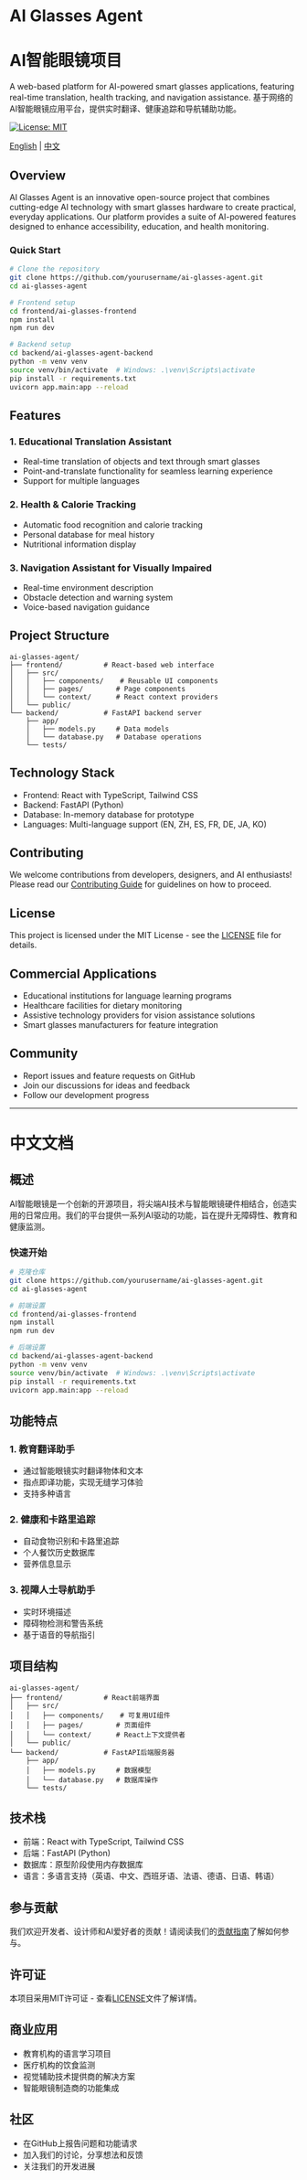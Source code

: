 # AI Glasses Agent
# AI智能眼镜项目

A web-based platform for AI-powered smart glasses applications, featuring real-time translation, health tracking, and navigation assistance.
基于网络的AI智能眼镜应用平台，提供实时翻译、健康追踪和导航辅助功能。

[![License: MIT](https://img.shields.io/badge/License-MIT-yellow.svg)](https://opensource.org/licenses/MIT)

[English](#english) | [中文](#chinese)

<a name="english"></a>
## Overview
AI Glasses Agent is an innovative open-source project that combines cutting-edge AI technology with smart glasses hardware to create practical, everyday applications. Our platform provides a suite of AI-powered features designed to enhance accessibility, education, and health monitoring.

### Quick Start
```bash
# Clone the repository
git clone https://github.com/yourusername/ai-glasses-agent.git
cd ai-glasses-agent

# Frontend setup
cd frontend/ai-glasses-frontend
npm install
npm run dev

# Backend setup
cd backend/ai-glasses-agent-backend
python -m venv venv
source venv/bin/activate  # Windows: .\venv\Scripts\activate
pip install -r requirements.txt
uvicorn app.main:app --reload
```

## Features

### 1. Educational Translation Assistant
- Real-time translation of objects and text through smart glasses
- Point-and-translate functionality for seamless learning experience
- Support for multiple languages

### 2. Health & Calorie Tracking
- Automatic food recognition and calorie tracking
- Personal database for meal history
- Nutritional information display

### 3. Navigation Assistant for Visually Impaired
- Real-time environment description
- Obstacle detection and warning system
- Voice-based navigation guidance

## Project Structure
```
ai-glasses-agent/
├── frontend/          # React-based web interface
│   ├── src/
│   │   ├── components/    # Reusable UI components
│   │   ├── pages/        # Page components
│   │   └── context/      # React context providers
│   └── public/
└── backend/           # FastAPI backend server
    ├── app/
    │   ├── models.py     # Data models
    │   └── database.py   # Database operations
    └── tests/
```

## Technology Stack
- Frontend: React with TypeScript, Tailwind CSS
- Backend: FastAPI (Python)
- Database: In-memory database for prototype
- Languages: Multi-language support (EN, ZH, ES, FR, DE, JA, KO)

## Contributing
We welcome contributions from developers, designers, and AI enthusiasts! Please read our [Contributing Guide](CONTRIBUTING.md) for guidelines on how to proceed.

## License
This project is licensed under the MIT License - see the [LICENSE](LICENSE) file for details.

## Commercial Applications
- Educational institutions for language learning programs
- Healthcare facilities for dietary monitoring
- Assistive technology providers for vision assistance solutions
- Smart glasses manufacturers for feature integration

## Community
- Report issues and feature requests on GitHub
- Join our discussions for ideas and feedback
- Follow our development progress

---

<a name="chinese"></a>
# 中文文档

## 概述
AI智能眼镜是一个创新的开源项目，将尖端AI技术与智能眼镜硬件相结合，创造实用的日常应用。我们的平台提供一系列AI驱动的功能，旨在提升无障碍性、教育和健康监测。

### 快速开始
```bash
# 克隆仓库
git clone https://github.com/yourusername/ai-glasses-agent.git
cd ai-glasses-agent

# 前端设置
cd frontend/ai-glasses-frontend
npm install
npm run dev

# 后端设置
cd backend/ai-glasses-agent-backend
python -m venv venv
source venv/bin/activate  # Windows: .\venv\Scripts\activate
pip install -r requirements.txt
uvicorn app.main:app --reload
```

## 功能特点
### 1. 教育翻译助手
- 通过智能眼镜实时翻译物体和文本
- 指点即译功能，实现无缝学习体验
- 支持多种语言

### 2. 健康和卡路里追踪
- 自动食物识别和卡路里追踪
- 个人餐饮历史数据库
- 营养信息显示

### 3. 视障人士导航助手
- 实时环境描述
- 障碍物检测和警告系统
- 基于语音的导航指引

## 项目结构
```
ai-glasses-agent/
├── frontend/          # React前端界面
│   ├── src/
│   │   ├── components/    # 可复用UI组件
│   │   ├── pages/        # 页面组件
│   │   └── context/      # React上下文提供者
│   └── public/
└── backend/           # FastAPI后端服务器
    ├── app/
    │   ├── models.py     # 数据模型
    │   └── database.py   # 数据库操作
    └── tests/
```

## 技术栈
- 前端：React with TypeScript, Tailwind CSS
- 后端：FastAPI (Python)
- 数据库：原型阶段使用内存数据库
- 语言：多语言支持（英语、中文、西班牙语、法语、德语、日语、韩语）

## 参与贡献
我们欢迎开发者、设计师和AI爱好者的贡献！请阅读我们的[贡献指南](CONTRIBUTING.md)了解如何参与。

## 许可证
本项目采用MIT许可证 - 查看[LICENSE](LICENSE)文件了解详情。

## 商业应用
- 教育机构的语言学习项目
- 医疗机构的饮食监测
- 视觉辅助技术提供商的解决方案
- 智能眼镜制造商的功能集成

## 社区
- 在GitHub上报告问题和功能请求
- 加入我们的讨论，分享想法和反馈
- 关注我们的开发进展
